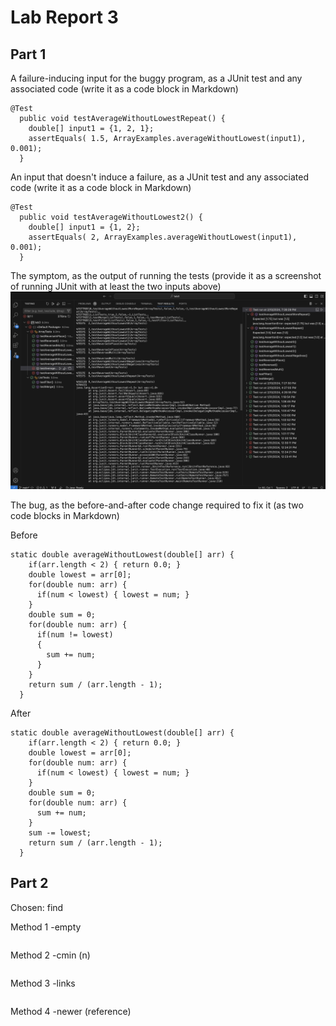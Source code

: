 # Lab Report 3
## Part 1

A failure-inducing input for the buggy program, as a JUnit test and any associated code (write it as a code block in Markdown)

```
@Test
  public void testAverageWithoutLowestRepeat() {
    double[] input1 = {1, 2, 1};
    assertEquals( 1.5, ArrayExamples.averageWithoutLowest(input1), 0.001);
  }
```

An input that doesn't induce a failure, as a JUnit test and any associated code (write it as a code block in Markdown)

```
@Test
  public void testAverageWithoutLowest2() {
    double[] input1 = {1, 2};
    assertEquals( 2, ArrayExamples.averageWithoutLowest(input1), 0.001);
  }
```
The symptom, as the output of running the tests (provide it as a screenshot of running JUnit with at least the two inputs above)
![Image](https://github.com/efang5/cse15l-lab-reports/blob/main/Screenshot%202024-02-10%20at%207.31.03%20PM.png?raw=true)

The bug, as the before-and-after code change required to fix it (as two code blocks in Markdown)

Before
```
static double averageWithoutLowest(double[] arr) {
    if(arr.length < 2) { return 0.0; }
    double lowest = arr[0];
    for(double num: arr) {
      if(num < lowest) { lowest = num; }
    }
    double sum = 0;
    for(double num: arr) {
      if(num != lowest)
      {
        sum += num;
      }
    }
    return sum / (arr.length - 1);
  }
```
After
```
static double averageWithoutLowest(double[] arr) {
    if(arr.length < 2) { return 0.0; }
    double lowest = arr[0];
    for(double num: arr) {
      if(num < lowest) { lowest = num; }
    }
    double sum = 0;
    for(double num: arr) {
      sum += num;
    }
    sum -= lowest;
    return sum / (arr.length - 1);
  }
```

## Part 2
Chosen: find

Method 1 -empty
```

```
Method 2 -cmin (n)
```

```

Method 3 -links
```

```
Method 4 -newer (reference)
```

```
